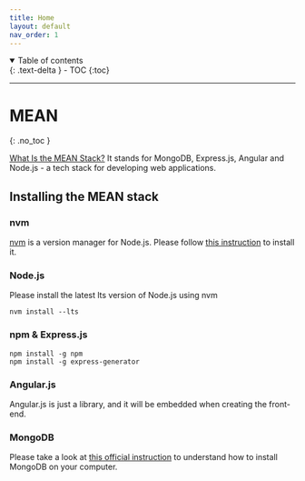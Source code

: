 ```yaml
---
title: Home
layout: default
nav_order: 1
---
```


<details open markdown="block">
  <summary>
    Table of contents
  </summary>
  {: .text-delta }
- TOC
{:toc}
</details>

---

# MEAN
{: .no_toc }

[What Is the MEAN Stack?](https://www.mongodb.com/mean-stack) It stands for MongoDB, Express.js, Angular and Node.js - a
tech stack for developing web applications.

## Installing the MEAN stack

### nvm

[nvm](https://github.com/nvm-sh/nvm) is a version manager for Node.js. Please
follow [this instruction](https://github.com/nvm-sh/nvm?tab=readme-ov-file#installing-and-updating) to install it.

### Node.js

Please install the latest lts version of Node.js using nvm

```shell
nvm install --lts
```

### npm & Express.js

```shell
npm install -g npm
npm install -g express-generator
```

### Angular.js

Angular.js is just a library, and it will be embedded when creating the front-end.

### MongoDB

Please take a look at [this official instruction](https://www.mongodb.com/docs/manual/installation) to understand how
to install MongoDB on your computer.